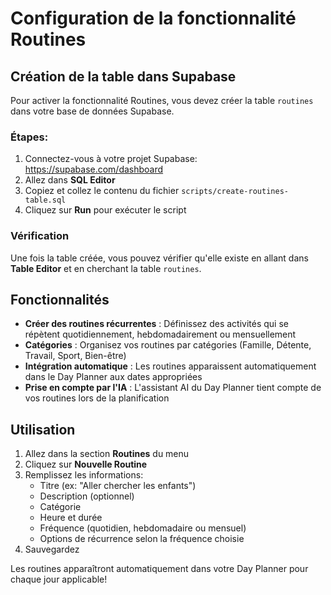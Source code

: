# Configuration de la fonctionnalité Routines

## Création de la table dans Supabase

Pour activer la fonctionnalité Routines, vous devez créer la table `routines` dans votre base de données Supabase.

### Étapes:

1. Connectez-vous à votre projet Supabase: https://supabase.com/dashboard
2. Allez dans **SQL Editor**
3. Copiez et collez le contenu du fichier `scripts/create-routines-table.sql`
4. Cliquez sur **Run** pour exécuter le script

### Vérification

Une fois la table créée, vous pouvez vérifier qu'elle existe en allant dans **Table Editor** et en cherchant la table `routines`.

## Fonctionnalités

- **Créer des routines récurrentes** : Définissez des activités qui se répètent quotidiennement, hebdomadairement ou mensuellement
- **Catégories** : Organisez vos routines par catégories (Famille, Détente, Travail, Sport, Bien-être)
- **Intégration automatique** : Les routines apparaissent automatiquement dans le Day Planner aux dates appropriées
- **Prise en compte par l'IA** : L'assistant AI du Day Planner tient compte de vos routines lors de la planification

## Utilisation

1. Allez dans la section **Routines** du menu
2. Cliquez sur **Nouvelle Routine**
3. Remplissez les informations:
   - Titre (ex: "Aller chercher les enfants")
   - Description (optionnel)
   - Catégorie
   - Heure et durée
   - Fréquence (quotidien, hebdomadaire ou mensuel)
   - Options de récurrence selon la fréquence choisie
4. Sauvegardez

Les routines apparaîtront automatiquement dans votre Day Planner pour chaque jour applicable!
